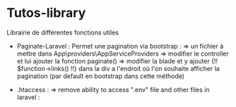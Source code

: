 # Tutos-library
Librairie de différentes fonctions utiles

- Paginate-Laravel :
    Permet une pagination via bootstrap :
     => un fichier à mettre dans App\providers\AppServiceProviders
     => modifier le controller et lui ajouter la fonction paginate()
     => modifier la blade et y ajouter  {!! $function->links() !!}  dans la div a l'endroit où l'on souhaite afficher la pagination (par default en bootstrap dans cette méthode)

- .htaccess : 
    => remove ability to access ".env" file and other files in laravel : 